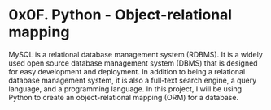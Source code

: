 # 0x0F. Python - Object-relational mapping

MySQL is a relational database management system (RDBMS). It is a widely used open source database management system (DBMS) that is designed for easy development and deployment. In addition to being a relational database management system, it is also a full-text search engine, a query language, and a programming language. In this project, I will be using Python to create an object-relational mapping (ORM) for a database.
